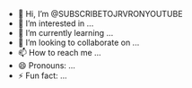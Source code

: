 - 👋 Hi, I’m @SUBSCRIBETOJRVRONYOUTUBE
- 👀 I’m interested in ...
- 🌱 I’m currently learning ...
- 💞️ I’m looking to collaborate on ...
- 📫 How to reach me ...
- 😄 Pronouns: ...
- ⚡ Fun fact: ...

<!---
SUBSCRIBETOJRVRONYOUTUBE/SUBSCRIBETOJRVRONYOUTUBE is a ✨ special ✨ repository because its `README.md` (this file) appears on your GitHub profile.
You can click the Preview link to take a look at your changes.
--->
